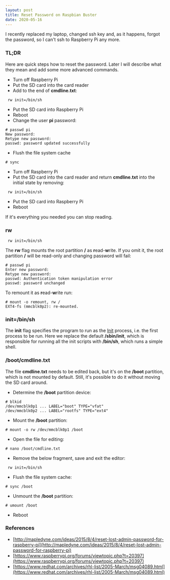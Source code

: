 ```yaml
---
layout: post
title: Reset Password on Raspbian Buster
date: 2020-05-16
---
```

I recently replaced my laptop, changed ssh key and, as it happens, forgot the password, so I can't ssh to Raspberry Pi any more.

### TL;DR

Here are quick steps how to reset the password. Later I will describe what they mean and add some more advanced commands.

* Turn off Raspberry Pi
* Put the SD card into the card reader
* Add to the end of **cmdline.txt**:

```
 rw init=/bin/sh
```

* Put the SD card into Raspberry Pi
* Reboot
* Change the user **pi** password:

```
# passwd pi
New password:
Retype new password:
passwd: password updated successfully
```

* Flush the file system cache

```
# sync
```

* Turn off Raspberry Pi
* Put the SD card into the card reader and return **cmdline.txt** into the initial state by removing:

```
 rw init=/bin/sh
```

* Put the SD card into Raspberry Pi
* Reboot

If it's everything you needed you can stop reading.

### rw

```
 rw init=/bin/sh
```

The **rw** flag mounts the root partition **/** as **r**ead-**w**rite. If you omit it,
the root partition **/** will be read-only and changing password will fail:

```
# passwd pi
Enter new password:
Retype new password:
passwd: Authentication token manipulation error
passwd: password unchanged
```

To remount it as **r**ead-**w**rite run:

```
# mount -o remount, rw /
EXT4-fs (mmcblk0p2): re-mounted.
```

### init=/bin/sh

The **init** flag specifies the program to run as the [Init](https://en.wikipedia.org/wiki/Init) process, i.e. the first process to be run. Here we replace the default **/sbin/init**, which is responsible for running all the init scripts with **/bin/sh**, which runs a simple shell.

### /boot/cmdline.txt

The file **cmdline.txt** needs to be edited back, but it's on the **/boot** partition, which is not mounted by default. Still, it's possible to do it without moving the SD card around.

* Determine the **/boot** partition device:

```
# blkid
/dev/mmcblk0p1 ... LABEL="boot" TYPE="vfat"
/dev/mmcblk0p2 ... LABEL="rootfs" TYPE="ext4"
```

* Mount the **/boot** partition:

```
# mount -o rw /dev/mmcblk0p1 /boot
```

* Open the file for editing:

```
# nano /boot/cmdline.txt
```

* Remove the below fragment, save and exit the editor:

```
 rw init=/bin/sh
```

* Flush the file system cache:

```
# sync /boot
```

* Unmount the **/boot** partition:

```
# umount /boot
```

* Reboot

### References

* [http://mapledyne.com/ideas/2015/8/4/reset-lost-admin-password-for-raspberry-pi](http://mapledyne.com/ideas/2015/8/4/reset-lost-admin-password-for-raspberry-pi)
* [https://www.raspberrypi.org/forums/viewtopic.php?t=20397](https://www.raspberrypi.org/forums/viewtopic.php?t=20397)
* [https://www.redhat.com/archives/rhl-list/2005-March/msg04089.html](https://www.redhat.com/archives/rhl-list/2005-March/msg04089.html)
